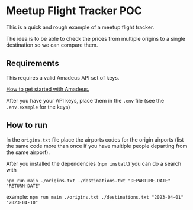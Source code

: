 # Meetup Flight Tracker POC

This is a quick and rough example of a meetup flight tracker.

The idea is to be able to check the prices from multiple origins to a single destination so we can compare them.

## Requirements

This requires a valid Amadeus API set of keys.

[How to get started with Amadeus.](https://developers.amadeus.com/get-started/get-started-with-self-service-apis-335)

After you have your API keys, place them in the `.env` file (see the `.env.example` for the keys)

## How to run

In the `origins.txt` file place the airports codes for the origin airports (list the same code more than once if you have multiple people departing from the same airport).

After you installed the dependencies (`npm install`) you can do a search with

`npm run main ./origins.txt ./destinations.txt "DEPARTURE-DATE" "RETURN-DATE"`

example:
`npm run main ./origins.txt ./destinations.txt "2023-04-01" "2023-04-10"`
